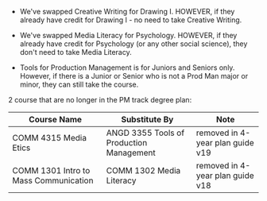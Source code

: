 * We've swapped Creative Writing for Drawing I. HOWEVER, if they already have credit for Drawing I - no need to take Creative Writing.

* We've swapped Media Literacy for Psychology. HOWEVER, if they already have credit for Psychology (or any other social science), they don't need to take Media Literacy.

* Tools for Production Management is for Juniors and Seniors only. However, if there is a Junior or Senior who is not a Prod Man major or minor, they can still take the course.

2 course that are no longer in the PM track degree plan:

|Course Name | Substitute By |Note|
|-|-|-|
| COMM 4315 Media Etics| ANGD 3355 Tools of Production Management|removed in 4-year plan guide v19|
| COMM 1301 Intro to Mass Communication| COMM 1302 Media Literacy|removed in 4-year plan guide v18|
